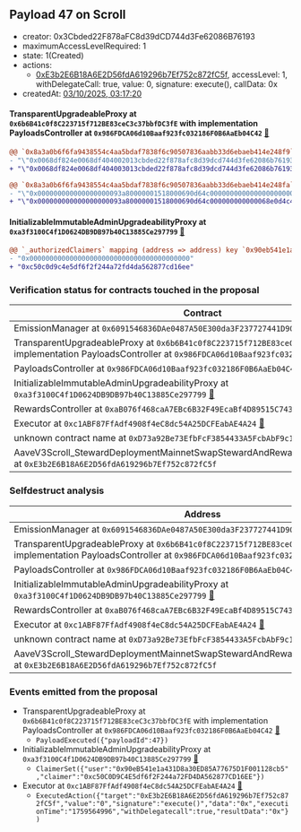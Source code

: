 ## Payload 47 on Scroll

- creator: 0x3Cbded22F878aFC8d39dCD744d3Fe62086B76193
- maximumAccessLevelRequired: 1
- state: 1(Created)
- actions:
  - [0xE3b2E6B18A6E2D56fdA619296b7Ef752c872fC5f](https://scrollscan.com/address/0xE3b2E6B18A6E2D56fdA619296b7Ef752c872fC5f), accessLevel: 1, withDelegateCall: true, value: 0, signature: execute(), callData: 0x
- createdAt: [03/10/2025, 03:17:20](https://scrollscan.com/tx/0x0c74a4e9d3de25e4e9a4ca07af6532cb4c7b6cbf9d4567153e9ef66f1d6fef07)

#### TransparentUpgradeableProxy at `0x6b6B41c0f8C223715f712BE83ceC3c37bbfDC3fE` with implementation PayloadsController at `0x986FDCA06d10Baaf923fc032186F0B6AaEb04C42` [:ghost:](https://github.com/bgd-labs/aave-address-book  "GovernanceV3Scroll.PAYLOADS_CONTROLLER")

```diff
@@ `0x8a3a0b6f6fa9438554c4aa5bdaf7838f6c90507836aabb33d6ebaeb414e248f9` raw  @@
- "\"0x0068df824e0068df404002013cbded22f878afc8d39dcd744d3fe62086b76193\""
+ "\"0x0068df824e0068df404003013cbded22f878afc8d39dcd744d3fe62086b76193\""

@@ `0x8a3a0b6f6fa9438554c4aa5bdaf7838f6c90507836aabb33d6ebaeb414e248fa` raw  @@
- "\"0x000000000000000000093a80000001518000690d64c000000000000000000000\""
+ "\"0x000000000000000000093a80000001518000690d64c000000000000068e0d4c4\""

```
#### InitializableImmutableAdminUpgradeabilityProxy at `0xa3f3100C4f1D0624DB9DB97b40C13885Ce297799` [:ghost:](https://github.com/bgd-labs/aave-address-book  "AaveV3Scroll.DEFAULT_INCENTIVES_CONTROLLER")

```diff
@@ `_authorizedClaimers` mapping (address => address) key `0x90eb541e1a431d8a30ed85a77675d1f001128cb5` @@
- "0x0000000000000000000000000000000000000000"
+ "0xc50c0d9c4e5df6f2f244a72fd4da562877cd16ee"

```
### Verification status for contracts touched in the proposal

| Contract | Status |
|---------|------------|
| EmissionManager at `0x6091546836DAe0487A50E300da3F237727441D90` [:ghost:](https://github.com/bgd-labs/aave-address-book  "AaveV3Scroll.EMISSION_MANAGER") | Contract |
| TransparentUpgradeableProxy at `0x6b6B41c0f8C223715f712BE83ceC3c37bbfDC3fE` with implementation PayloadsController at `0x986FDCA06d10Baaf923fc032186F0B6AaEb04C42` [:ghost:](https://github.com/bgd-labs/aave-address-book  "GovernanceV3Scroll.PAYLOADS_CONTROLLER") | Contract |
| PayloadsController at `0x986FDCA06d10Baaf923fc032186F0B6AaEb04C42` | Contract |
| InitializableImmutableAdminUpgradeabilityProxy at `0xa3f3100C4f1D0624DB9DB97b40C13885Ce297799` [:ghost:](https://github.com/bgd-labs/aave-address-book  "AaveV3Scroll.DEFAULT_INCENTIVES_CONTROLLER") | Contract |
| RewardsController at `0xaB076f468caA7EBc6B32F49EcaBf4D89515C743A` | Contract |
| Executor at `0xc1ABF87FfAdf4908f4eC8dc54A25DCFEabAE4A24` [:ghost:](https://github.com/bgd-labs/aave-address-book  "AaveV3Scroll.ACL_ADMIN") | Contract |
| unknown contract name at `0xD73a92Be73EfbFcF3854433A5FcbAbF9c1316073` | EOA |
| AaveV3Scroll_StewardDeploymentMainnetSwapStewardAndRewardsSteward_20250821 at `0xE3b2E6B18A6E2D56fdA619296b7Ef752c872fC5f` | Contract |

### Selfdestruct analysis

| Address | Result |
|---------|------------|
| EmissionManager at `0x6091546836DAe0487A50E300da3F237727441D90` [:ghost:](https://github.com/bgd-labs/aave-address-book  "AaveV3Scroll.EMISSION_MANAGER") | Safe |
| TransparentUpgradeableProxy at `0x6b6B41c0f8C223715f712BE83ceC3c37bbfDC3fE` with implementation PayloadsController at `0x986FDCA06d10Baaf923fc032186F0B6AaEb04C42` [:ghost:](https://github.com/bgd-labs/aave-address-book  "GovernanceV3Scroll.PAYLOADS_CONTROLLER") | DelegateCall |
| PayloadsController at `0x986FDCA06d10Baaf923fc032186F0B6AaEb04C42` | Safe |
| InitializableImmutableAdminUpgradeabilityProxy at `0xa3f3100C4f1D0624DB9DB97b40C13885Ce297799` [:ghost:](https://github.com/bgd-labs/aave-address-book  "AaveV3Scroll.DEFAULT_INCENTIVES_CONTROLLER") | DelegateCall |
| RewardsController at `0xaB076f468caA7EBc6B32F49EcaBf4D89515C743A` | Safe |
| Executor at `0xc1ABF87FfAdf4908f4eC8dc54A25DCFEabAE4A24` [:ghost:](https://github.com/bgd-labs/aave-address-book  "AaveV3Scroll.ACL_ADMIN") | DelegateCall |
| unknown contract name at `0xD73a92Be73EfbFcF3854433A5FcbAbF9c1316073` | EOA |
| AaveV3Scroll_StewardDeploymentMainnetSwapStewardAndRewardsSteward_20250821 at `0xE3b2E6B18A6E2D56fdA619296b7Ef752c872fC5f` | Safe |

### Events emitted from the proposal

- TransparentUpgradeableProxy at `0x6b6B41c0f8C223715f712BE83ceC3c37bbfDC3fE` with implementation PayloadsController at `0x986FDCA06d10Baaf923fc032186F0B6AaEb04C42` [:ghost:](https://github.com/bgd-labs/aave-address-book  "GovernanceV3Scroll.PAYLOADS_CONTROLLER")
  - `PayloadExecuted({"payloadId":47})`
- InitializableImmutableAdminUpgradeabilityProxy at `0xa3f3100C4f1D0624DB9DB97b40C13885Ce297799` [:ghost:](https://github.com/bgd-labs/aave-address-book  "AaveV3Scroll.DEFAULT_INCENTIVES_CONTROLLER")
  - `ClaimerSet({"user":"0x90eB541e1a431D8a30ED85A77675D1F001128cb5","claimer":"0xc50C0D9C4E5df6f2F244a72FD4DA562877CD16EE"})`
- Executor at `0xc1ABF87FfAdf4908f4eC8dc54A25DCFEabAE4A24` [:ghost:](https://github.com/bgd-labs/aave-address-book  "AaveV3Scroll.ACL_ADMIN")
  - `ExecutedAction({"target":"0xE3b2E6B18A6E2D56fdA619296b7Ef752c872fC5f","value":"0","signature":"execute()","data":"0x","executionTime":"1759564996","withDelegatecall":true,"resultData":"0x"})`
